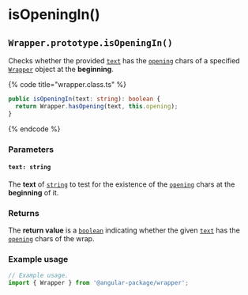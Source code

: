 # isOpeningIn()

## `Wrapper.prototype.isOpeningIn()`

Checks whether the provided [`text`](isopeningin.md#text-string) has the [`opening`](../../wrap/accessors/#wrap.prototype.opening) chars of a specified [`Wrapper`](../description.md) object at the **beginning**.

{% code title="wrapper.class.ts" %}
```typescript
public isOpeningIn(text: string): boolean {
  return Wrapper.hasOpening(text, this.opening);
}
```
{% endcode %}

### Parameters

#### `text: string`

The **text** of [`string`](https://developer.mozilla.org/en-US/docs/Web/JavaScript/Reference/Global\_Objects/String) to test for the existence of the [`opening`](../../wrap/accessors/#wrap.prototype.opening) chars at the **beginning** of it.

### Returns

The **return value** is a [`boolean`](https://developer.mozilla.org/en-US/docs/Web/JavaScript/Reference/Global\_Objects/Boolean) indicating whether the given [`text`](isopeningin.md#text-string) has the [`opening`](../../wrap/accessors/#wrap.prototype.opening) chars  of the wrap.

### Example usage

```typescript
// Example usage.
import { Wrapper } from '@angular-package/wrapper';


```
